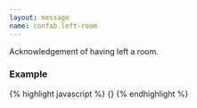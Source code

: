 ```yaml
---
layout: message
name: confab.left-room
---
```

Acknowledgement of having left a room.

### Example

{% highlight javascript %}
{}
{% endhighlight %}
